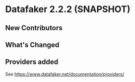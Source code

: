 # Datafaker 2.2.2 (SNAPSHOT)


## New Contributors


## What's Changed


## Providers added

See https://www.datafaker.net/documentation/providers/
